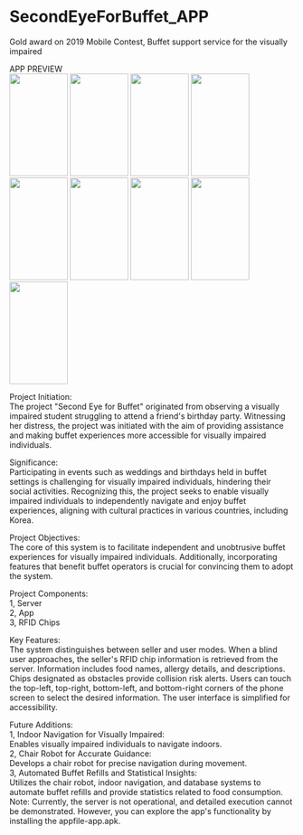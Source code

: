 # SecondEyeForBuffet_APP
Gold award on 2019 Mobile Contest, Buffet support service for the visually impaired

APP PREVIEW
<br>
 <img src="https://github.com/raphy0316/SecondEyeForBuffet/assets/26518769/1c33fa1e-181c-45ef-98da-a8bfd1e52149" width="103" height="181"/>
 <img src="https://github.com/raphy0316/SecondEyeForBuffet/assets/26518769/b623f2ca-2a99-42a8-a4bc-249ed6abe102" width="103" height="181"/>
 <img src="https://github.com/raphy0316/SecondEyeForBuffet/assets/26518769/5061a368-3608-46c8-97e9-693d9bbbb364" width="103" height="181"/>
 <img src="https://github.com/raphy0316/SecondEyeForBuffet/assets/26518769/e4c2dec5-3569-489d-b8be-6cc5a9b481f0" width="103" height="181"/>
 <img src="https://github.com/raphy0316/SecondEyeForBuffet/assets/26518769/8aa2cc20-91cb-4bb3-b4ce-797640482cf7)" width="103" height="181"/>
 <img src="https://github.com/raphy0316/SecondEyeForBuffet/assets/26518769/6cfa0a4c-e0b9-474b-a518-65076629a3c8" width="103" height="181"/>
 <img src="https://github.com/raphy0316/SecondEyeForBuffet/assets/26518769/c8e28734-4331-4cd6-9356-9774ce34c714" width="103" height="181"/>
 <img src="https://github.com/raphy0316/SecondEyeForBuffet/assets/26518769/4266e3bc-a3fc-4f52-801d-cea48c5214b2" width="103" height="181"/>
 <img src="https://github.com/raphy0316/SecondEyeForBuffet/assets/26518769/797c2482-351f-4b06-b659-4c5758c0aa9f" width="103" height="181"/>

Project Initiation:<br>
 The project "Second Eye for Buffet" originated from observing a visually impaired student struggling to attend a friend's birthday party. Witnessing her distress, the project was initiated with the aim of providing assistance and making buffet experiences more accessible for visually impaired individuals.

Significance:<br>
 Participating in events such as weddings and birthdays held in buffet settings is challenging for visually impaired individuals, hindering their social activities. Recognizing this, the project seeks to enable visually impaired individuals to independently navigate and enjoy buffet experiences, aligning with cultural practices in various countries, including Korea.

Project Objectives:<br>
 The core of this system is to facilitate independent and unobtrusive buffet experiences for visually impaired individuals. Additionally, incorporating features that benefit buffet operators is crucial for convincing them to adopt the system.

Project Components:<br>
1, Server<br>
2, App<br>
3, RFID Chips<br>

Key Features:<br>
 The system distinguishes between seller and user modes. When a blind user approaches, the seller's RFID chip information is retrieved from the server. Information includes food names, allergy details, and descriptions. Chips designated as obstacles provide collision risk alerts. Users can touch the top-left, top-right, bottom-left, and bottom-right corners of the phone screen to select the desired information. The user interface is simplified for accessibility.

Future Additions:<br>
1, Indoor Navigation for Visually Impaired:<br>
Enables visually impaired individuals to navigate indoors.<br>
2, Chair Robot for Accurate Guidance:<br>
Develops a chair robot for precise navigation during movement.<br>
3, Automated Buffet Refills and Statistical Insights:<br>
Utilizes the chair robot, indoor navigation, and database systems to automate buffet refills and provide statistics related to food consumption.<br>
Note: Currently, the server is not operational, and detailed execution cannot be demonstrated. However, you can explore the app's functionality by installing the appfile-app.apk.
